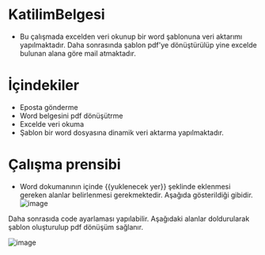 # KatilimBelgesi
- Bu çalışmada excelden veri okunup bir word şablonuna veri aktarımı yapılmaktadır. Daha sonrasında şablon pdf'ye dönüştürülüp yine excelde bulunan alana göre mail atmaktadır.

# İçindekiler

- Eposta gönderme 
- Word belgesini pdf dönüşütrme
- Excelde veri okuma
- Şablon bir word dosyasına dinamik veri aktarma yapılmaktadır.

# Çalışma prensibi
- Word dokumanının içinde {{yuklenecek yer}} şeklinde eklenmesi gereken alanlar belirlenmesi gerekmektedir. Aşağıda gösterildiği gibidir.
![image](https://user-images.githubusercontent.com/12711258/153245386-4e099708-829c-4ec9-9628-14dad11c79cd.png)

Daha sonrasıda code ayarlaması yapılabilir. Aşağıdaki alanlar doldurularak şablon oluşturulup pdf dönüşüm sağlanır.

![image](https://user-images.githubusercontent.com/12711258/153246159-5ee4b427-c617-4571-9a1c-1dfee9888db7.png)
